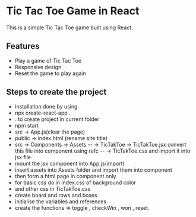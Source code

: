 # Tic Tac Toe Game in React

This is a simple Tic Tac Toe game built using React.

## Features

- Play a game of Tic Tac Toe
- Responsive design
- Reset the game to play again

## Steps to create the project 

- installation done by using 
- npx create-react-app .
- . to create project in current folder
- npm start 
- src -> App.js(clear the page)
- public -> index.html (rename site title)
- src -> Components -> Assets
                  -- -> TicTakToe -> TicTakToe.jsx convert this file into component using rafc
				                       -- -> TicTakToe.css and import it into jsx file 
- mount the jsx component into App.js(import)
- insert assets into Assets folder and import them into component
- then form a html page in component only 
- for basic css do in index.css of background color 
- and other css in TicTakToe.css
- create board and rows and boxes
- initialise the variables and references
- create the functions => toggle , checkWin , won , reset.
